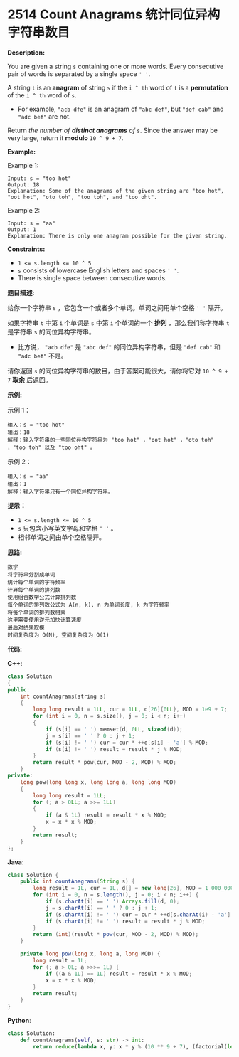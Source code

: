 # 2514 Count Anagrams 统计同位异构字符串数目

__Description:__

You are given a string `s` containing one or more words. Every consecutive pair of words is separated by a single space `' '`.

A string `t` is an __anagram__ of string `s` if the `i ^ th` word of `t` is a __permutation__ of the `i ^ th` word of `s`.

- For example, `"acb dfe"` is an anagram of `"abc def"`, but `"def cab"` and `"adc bef"` are not.

Return _the number of __distinct anagrams__ of_ `s`. Since the answer may be very large, return it __modulo__ `10 ^ 9 + 7`.

__Example:__

Example 1:

```text
Input: s = "too hot"
Output: 18
Explanation: Some of the anagrams of the given string are "too hot", "oot hot", "oto toh", "too toh", and "too oht".
```

Example 2:

```text
Input: s = "aa"
Output: 1
Explanation: There is only one anagram possible for the given string.
```

__Constraints:__

- `1 <= s.length <= 10 ^ 5`
- `s` consists of lowercase English letters and spaces `' '`.
- There is single space between consecutive words.

__题目描述:__

给你一个字符串 `s` ，它包含一个或者多个单词。单词之间用单个空格 `' '` 隔开。

如果字符串 `t` 中第 `i` 个单词是 `s` 中第 `i` 个单词的一个 __排列__ ，那么我们称字符串 `t` 是字符串 `s` 的同位异构字符串。

- 比方说， `"acb dfe"` 是 `"abc def"` 的同位异构字符串，但是 `"def cab"` 和 `"adc bef"` 不是。

请你返回 `s` 的同位异构字符串的数目，由于答案可能很大，请你将它对 `10 ^ 9 + 7` __取余__ 后返回。

__示例:__

示例 1：

```text
输入：s = "too hot"
输出：18
解释：输入字符串的一些同位异构字符串为 "too hot" ，"oot hot" ，"oto toh" ，"too toh" 以及 "too oht" 。
```

示例 2：

```text
输入：s = "aa"
输出：1
解释：输入字符串只有一个同位异构字符串。
```

__提示：__

- `1 <= s.length <= 10 ^ 5`
- `s` 只包含小写英文字母和空格 `' '` 。
- 相邻单词之间由单个空格隔开。

__思路:__

```text
数学
将字符串分割成单词
统计每个单词的字符频率
计算每个单词的排列数
使用组合数学公式计算排列数
每个单词的排列数公式为 A(n, k), n 为单词长度, k 为字符频率
将每个单词的排列数相乘
这里需要使用逆元加快计算速度
最后对结果取模
时间复杂度为 O(N), 空间复杂度为 O(1)
```

__代码:__

__C++__:

```C++
class Solution 
{
public:
    int countAnagrams(string s) 
    {
        long long result = 1LL, cur = 1LL, d[26]{0LL}, MOD = 1e9 + 7;
        for (int i = 0, n = s.size(), j = 0; i < n; i++) 
        {
            if (s[i] == ' ') memset(d, 0LL, sizeof(d));
            j = s[i] == ' ' ? 0 : j + 1;
            if (s[i] != ' ') cur = cur * ++d[s[i] - 'a'] % MOD;
            if (s[i] != ' ') result = result * j % MOD;
        }
        return result * pow(cur, MOD - 2, MOD) % MOD;
    }
private:
    long pow(long long x, long long a, long long MOD) 
    {
        long long result = 1LL;
        for (; a > 0LL; a >>= 1LL) 
        {
            if (a & 1L) result = result * x % MOD;
            x = x * x % MOD;
        }
        return result;
    }
};
```

__Java__:

```Java
class Solution {
    public int countAnagrams(String s) {
        long result = 1L, cur = 1L, d[] = new long[26], MOD = 1_000_000_007L;
        for (int i = 0, n = s.length(), j = 0; i < n; i++) {
            if (s.charAt(i) == ' ') Arrays.fill(d, 0);
            j = s.charAt(i) == ' ' ? 0 : j + 1;
            if (s.charAt(i) != ' ') cur = cur * ++d[s.charAt(i) - 'a'] % MOD;
            if (s.charAt(i) != ' ') result = result * j % MOD;
        }
        return (int)(result * pow(cur, MOD - 2, MOD) % MOD);
    }

    private long pow(long x, long a, long MOD) {
        long result = 1L;
        for (; a > 0L; a >>>= 1L) {
            if ((a & 1L) == 1L) result = result * x % MOD;
            x = x * x % MOD;
        }
        return result;
    }
}
```

__Python__:

```Python
class Solution:
    def countAnagrams(self, s: str) -> int:
        return reduce(lambda x, y: x * y % (10 ** 9 + 7), (factorial(len(word)) // reduce(lambda x, y: x * y, (factorial(v) for v in Counter(word).values())) % (10 ** 9 + 7) for word in s.split()))
```

